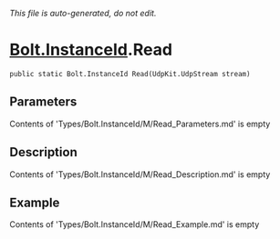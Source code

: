 *This file is auto-generated, do not edit.*

# [Bolt.InstanceId](Types/Bolt.InstanceId.md).Read
`public static Bolt.InstanceId Read(UdpKit.UdpStream stream)`
## Parameters
Contents of 'Types/Bolt.InstanceId/M/Read_Parameters.md' is empty
## Description
Contents of 'Types/Bolt.InstanceId/M/Read_Description.md' is empty
## Example
Contents of 'Types/Bolt.InstanceId/M/Read_Example.md' is empty
